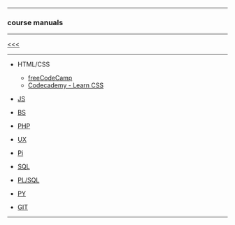 
---

### course manuals

---

[<<<](https://github.com/ttltrk/PRG/blob/master/MAN.MD)

---

* HTML/CSS

  + <a href="https://github.com/ttltrk/WEB/blob/master/FS/DOC/FCCM/FCCM.MD">freeCodeCamp</a>
  + <a href="">Codecademy - Learn CSS</a>

* <a href="">JS</a>
* <a href="">BS</a>
* <a href="">PHP</a>
* <a href="">UX</a>
* <a href="">Pi</a>
* <a href="">SQL</a>
* <a href="">PL/SQL</a>
* <a href="https://github.com/ttltrk/PRG/blob/master/PY/MAN_PY.MD">PY</a>
* <a href="">GIT</a>

---
